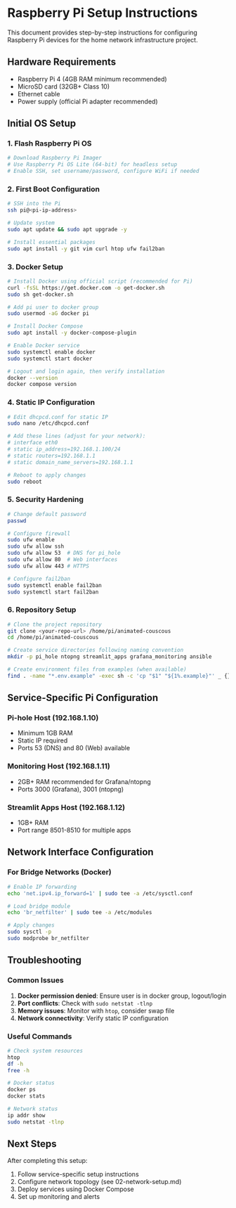# Raspberry Pi Setup Instructions

This document provides step-by-step instructions for configuring Raspberry Pi devices for the home network infrastructure project.

## Hardware Requirements

- Raspberry Pi 4 (4GB RAM minimum recommended)
- MicroSD card (32GB+ Class 10)
- Ethernet cable
- Power supply (official Pi adapter recommended)

## Initial OS Setup

### 1. Flash Raspberry Pi OS
```bash
# Download Raspberry Pi Imager
# Use Raspberry Pi OS Lite (64-bit) for headless setup
# Enable SSH, set username/password, configure WiFi if needed
```

### 2. First Boot Configuration
```bash
# SSH into the Pi
ssh pi@<pi-ip-address>

# Update system
sudo apt update && sudo apt upgrade -y

# Install essential packages
sudo apt install -y git vim curl htop ufw fail2ban
```

### 3. Docker Setup
```bash
# Install Docker using official script (recommended for Pi)
curl -fsSL https://get.docker.com -o get-docker.sh
sudo sh get-docker.sh

# Add pi user to docker group
sudo usermod -aG docker pi

# Install Docker Compose
sudo apt install -y docker-compose-plugin

# Enable Docker service
sudo systemctl enable docker
sudo systemctl start docker

# Logout and login again, then verify installation
docker --version
docker compose version
```

### 4. Static IP Configuration
```bash
# Edit dhcpcd.conf for static IP
sudo nano /etc/dhcpcd.conf

# Add these lines (adjust for your network):
# interface eth0
# static ip_address=192.168.1.100/24
# static routers=192.168.1.1
# static domain_name_servers=192.168.1.1

# Reboot to apply changes
sudo reboot
```

### 5. Security Hardening
```bash
# Change default password
passwd

# Configure firewall
sudo ufw enable
sudo ufw allow ssh
sudo ufw allow 53  # DNS for pi_hole
sudo ufw allow 80  # Web interfaces
sudo ufw allow 443 # HTTPS

# Configure fail2ban
sudo systemctl enable fail2ban
sudo systemctl start fail2ban
```

### 6. Repository Setup
```bash
# Clone the project repository
git clone <your-repo-url> /home/pi/animated-couscous
cd /home/pi/animated-couscous

# Create service directories following naming convention
mkdir -p pi_hole ntopng streamlit_apps grafana_monitoring ansible

# Create environment files from examples (when available)
find . -name "*.env.example" -exec sh -c 'cp "$1" "${1%.example}"' _ {} \;
```

## Service-Specific Pi Configuration

### Pi-hole Host (192.168.1.10)
- Minimum 1GB RAM
- Static IP required
- Ports 53 (DNS) and 80 (Web) available

### Monitoring Host (192.168.1.11)
- 2GB+ RAM recommended for Grafana/ntopng
- Ports 3000 (Grafana), 3001 (ntopng)

### Streamlit Apps Host (192.168.1.12)
- 1GB+ RAM
- Port range 8501-8510 for multiple apps

## Network Interface Configuration

### For Bridge Networks (Docker)
```bash
# Enable IP forwarding
echo 'net.ipv4.ip_forward=1' | sudo tee -a /etc/sysctl.conf

# Load bridge module
echo 'br_netfilter' | sudo tee -a /etc/modules

# Apply changes
sudo sysctl -p
sudo modprobe br_netfilter
```

## Troubleshooting

### Common Issues
1. **Docker permission denied**: Ensure user is in docker group, logout/login
2. **Port conflicts**: Check with `sudo netstat -tlnp`
3. **Memory issues**: Monitor with `htop`, consider swap file
4. **Network connectivity**: Verify static IP configuration

### Useful Commands
```bash
# Check system resources
htop
df -h
free -h

# Docker status
docker ps
docker stats

# Network status
ip addr show
sudo netstat -tlnp
```

## Next Steps

After completing this setup:
1. Follow service-specific setup instructions
2. Configure network topology (see 02-network-setup.md)
3. Deploy services using Docker Compose
4. Set up monitoring and alerts
